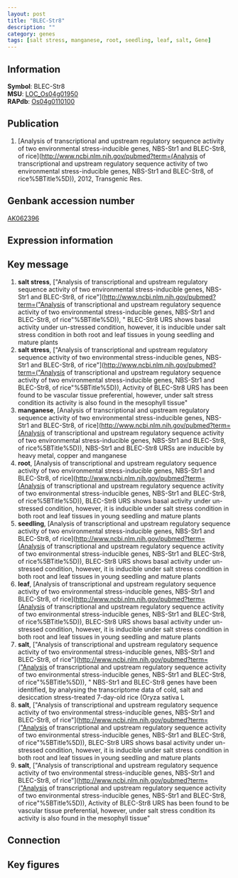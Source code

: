 ```yaml
---
layout: post
title: "BLEC-Str8"
description: ""
category: genes
tags: [salt stress, manganese, root, seedling, leaf, salt, Gene]
---
```


## Information
__Symbol__: BLEC-Str8  
__MSU__: [LOC_Os04g01950](http://rice.plantbiology.msu.edu/cgi-bin/ORF_infopage.cgi?orf=LOC_Os04g01950)  
__RAPdb__: [Os04g0110100](http://rapdb.dna.affrc.go.jp/viewer/gbrowse_details/irgsp1?name=Os04g0110100)  

## Publication
1. [Analysis of transcriptional and upstream regulatory sequence activity of two environmental stress-inducible genes, NBS-Str1 and BLEC-Str8, of rice](http://www.ncbi.nlm.nih.gov/pubmed?term=(Analysis of transcriptional and upstream regulatory sequence activity of two environmental stress-inducible genes, NBS-Str1 and BLEC-Str8, of rice%5BTitle%5D)), 2012, Transgenic Res.

## Genbank accession number
[AK062396](http://www.ncbi.nlm.nih.gov/nuccore/AK062396)

## Expression information

## Key message
1. __salt stress__, ["Analysis of transcriptional and upstream regulatory sequence activity of two environmental stress-inducible genes, NBS-Str1 and BLEC-Str8, of rice"](http://www.ncbi.nlm.nih.gov/pubmed?term=("Analysis of transcriptional and upstream regulatory sequence activity of two environmental stress-inducible genes, NBS-Str1 and BLEC-Str8, of rice"%5BTitle%5D)), " BLEC-Str8 URS shows basal activity under un-stressed condition, however, it is inducible under salt stress condition in both root and leaf tissues in young seedling and mature plants
2. __salt stress__, ["Analysis of transcriptional and upstream regulatory sequence activity of two environmental stress-inducible genes, NBS-Str1 and BLEC-Str8, of rice"](http://www.ncbi.nlm.nih.gov/pubmed?term=("Analysis of transcriptional and upstream regulatory sequence activity of two environmental stress-inducible genes, NBS-Str1 and BLEC-Str8, of rice"%5BTitle%5D)),  Activity of BLEC-Str8 URS has been found to be vascular tissue preferential, however, under salt stress condition its activity is also found in the mesophyll tissue"
3. __manganese__, [Analysis of transcriptional and upstream regulatory sequence activity of two environmental stress-inducible genes, NBS-Str1 and BLEC-Str8, of rice](http://www.ncbi.nlm.nih.gov/pubmed?term=(Analysis of transcriptional and upstream regulatory sequence activity of two environmental stress-inducible genes, NBS-Str1 and BLEC-Str8, of rice%5BTitle%5D)),  NBS-Str1 and BLEC-Str8 URSs are inducible by heavy metal, copper and manganese
4. __root__, [Analysis of transcriptional and upstream regulatory sequence activity of two environmental stress-inducible genes, NBS-Str1 and BLEC-Str8, of rice](http://www.ncbi.nlm.nih.gov/pubmed?term=(Analysis of transcriptional and upstream regulatory sequence activity of two environmental stress-inducible genes, NBS-Str1 and BLEC-Str8, of rice%5BTitle%5D)),  BLEC-Str8 URS shows basal activity under un-stressed condition, however, it is inducible under salt stress condition in both root and leaf tissues in young seedling and mature plants
5. __seedling__, [Analysis of transcriptional and upstream regulatory sequence activity of two environmental stress-inducible genes, NBS-Str1 and BLEC-Str8, of rice](http://www.ncbi.nlm.nih.gov/pubmed?term=(Analysis of transcriptional and upstream regulatory sequence activity of two environmental stress-inducible genes, NBS-Str1 and BLEC-Str8, of rice%5BTitle%5D)),  BLEC-Str8 URS shows basal activity under un-stressed condition, however, it is inducible under salt stress condition in both root and leaf tissues in young seedling and mature plants
6. __leaf__, [Analysis of transcriptional and upstream regulatory sequence activity of two environmental stress-inducible genes, NBS-Str1 and BLEC-Str8, of rice](http://www.ncbi.nlm.nih.gov/pubmed?term=(Analysis of transcriptional and upstream regulatory sequence activity of two environmental stress-inducible genes, NBS-Str1 and BLEC-Str8, of rice%5BTitle%5D)),  BLEC-Str8 URS shows basal activity under un-stressed condition, however, it is inducible under salt stress condition in both root and leaf tissues in young seedling and mature plants
7. __salt__, ["Analysis of transcriptional and upstream regulatory sequence activity of two environmental stress-inducible genes, NBS-Str1 and BLEC-Str8, of rice"](http://www.ncbi.nlm.nih.gov/pubmed?term=("Analysis of transcriptional and upstream regulatory sequence activity of two environmental stress-inducible genes, NBS-Str1 and BLEC-Str8, of rice"%5BTitle%5D)), " NBS-Str1 and BLEC-Str8 genes have been identified, by analysing the transcriptome data of cold, salt and desiccation stress-treated 7-day-old rice (Oryza sativa L
8. __salt__, ["Analysis of transcriptional and upstream regulatory sequence activity of two environmental stress-inducible genes, NBS-Str1 and BLEC-Str8, of rice"](http://www.ncbi.nlm.nih.gov/pubmed?term=("Analysis of transcriptional and upstream regulatory sequence activity of two environmental stress-inducible genes, NBS-Str1 and BLEC-Str8, of rice"%5BTitle%5D)),  BLEC-Str8 URS shows basal activity under un-stressed condition, however, it is inducible under salt stress condition in both root and leaf tissues in young seedling and mature plants
9. __salt__, ["Analysis of transcriptional and upstream regulatory sequence activity of two environmental stress-inducible genes, NBS-Str1 and BLEC-Str8, of rice"](http://www.ncbi.nlm.nih.gov/pubmed?term=("Analysis of transcriptional and upstream regulatory sequence activity of two environmental stress-inducible genes, NBS-Str1 and BLEC-Str8, of rice"%5BTitle%5D)),  Activity of BLEC-Str8 URS has been found to be vascular tissue preferential, however, under salt stress condition its activity is also found in the mesophyll tissue"

## Connection

## Key figures


